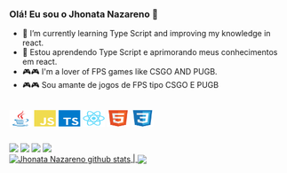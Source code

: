 ### Olá! Eu sou o Jhonata Nazareno   👋 

- 🌱 I’m currently learning Type Script and improving my knowledge in react.
- 🌱 Estou aprendendo Type Script e aprimorando meus conhecimentos em react.
- 🎮🎮 I'm a lover of FPS games like CSGO AND PUGB.
- 🎮🎮 Sou amante de jogos de FPS tipo CSGO E PUGB

<div style="display: inline_block"><br>
  <img align="center" alt="Jhonata-JAVA" width="40" height="30" src="https://raw.githubusercontent.com/devicons/devicon/master/icons/java/java-original.svg"/>
  <img align="center" alt="Jhonata-Js" height="30" width="40" src="https://raw.githubusercontent.com/devicons/devicon/master/icons/javascript/javascript-plain.svg">
  <img align="center" alt="Jhonata-Ts" height="30" width="40" src="https://raw.githubusercontent.com/devicons/devicon/master/icons/typescript/typescript-plain.svg">
  <img align="center" alt="Jhonata-React" height="30" width="40" src="https://raw.githubusercontent.com/devicons/devicon/master/icons/react/react-original.svg">
  <img align="center" alt="Jhonata-HTML" height="30" width="40" src="https://raw.githubusercontent.com/devicons/devicon/master/icons/html5/html5-original.svg">
  <img align="center" alt="Jhonata-CSS" height="30" width="40" src="https://raw.githubusercontent.com/devicons/devicon/master/icons/css3/css3-original.svg">
</div>
  
  ##
 
<div> 
  <a href="https://instagram.com/jhonata.cirqueira" target="_blank"><img src="https://img.shields.io/badge/-Instagram-%23E4405F?style=for-the-badge&logo=instagram&logoColor=white" target="_blank"></a>
 	<a href="https://www.twitch.tv/stivinhosk" target="_blank"><img src="https://img.shields.io/badge/Twitch-9146FF?style=for-the-badge&logo=twitch&logoColor=white" target="_blank"></a>
  <a href = "mailto:jhonatask@gmail.com"><img src="https://img.shields.io/badge/-Gmail-%23333?style=for-the-badge&logo=gmail&logoColor=white" target="_blank"></a>
  <a href="https://www.linkedin.com/in/jhonatask" target="_blank"><img src="https://img.shields.io/badge/-LinkedIn-%230077B5?style=for-the-badge&logo=linkedin&logoColor=white" target="_blank"></a> 
</div>
<div>
  <a href="https://github.com/jhonatask">
    <img  heigth= "180em" align="center" src="https://github-readme-stats.vercel.app/api?username=jhonatask&show_icons=true&include_all_commits=true&theme=dark" alt="Jhonata Nazareno github stats" /> | 
    <img heigth= "180em" align="center" src="https://github-readme-stats.vercel.app/api/top-langs/?username=jhonatask&layout=compact&langs_count=16&theme=dark" />
  </a>
</div>

